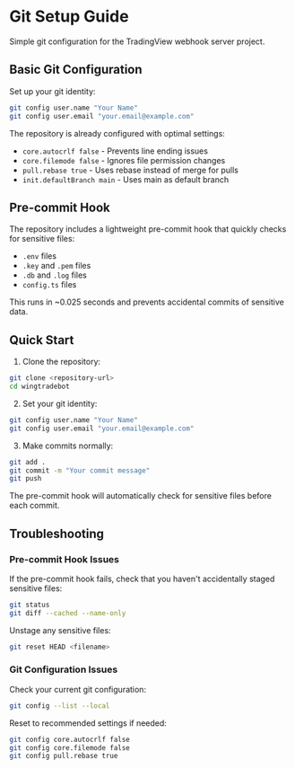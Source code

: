 # Git Setup Guide

Simple git configuration for the TradingView webhook server project.

## Basic Git Configuration

Set up your git identity:
```bash
git config user.name "Your Name"
git config user.email "your.email@example.com"
```

The repository is already configured with optimal settings:
- `core.autocrlf false` - Prevents line ending issues
- `core.filemode false` - Ignores file permission changes
- `pull.rebase true` - Uses rebase instead of merge for pulls
- `init.defaultBranch main` - Uses main as default branch

## Pre-commit Hook

The repository includes a lightweight pre-commit hook that quickly checks for sensitive files:
- `.env` files
- `.key` and `.pem` files  
- `.db` and `.log` files
- `config.ts` files

This runs in ~0.025 seconds and prevents accidental commits of sensitive data.

## Quick Start

1. Clone the repository:
```bash
git clone <repository-url>
cd wingtradebot
```

2. Set your git identity:
```bash
git config user.name "Your Name"
git config user.email "your.email@example.com"
```

3. Make commits normally:
```bash
git add .
git commit -m "Your commit message"
git push
```

The pre-commit hook will automatically check for sensitive files before each commit.

## Troubleshooting

### Pre-commit Hook Issues

If the pre-commit hook fails, check that you haven't accidentally staged sensitive files:
```bash
git status
git diff --cached --name-only
```

Unstage any sensitive files:
```bash
git reset HEAD <filename>
```

### Git Configuration Issues

Check your current git configuration:
```bash
git config --list --local
```

Reset to recommended settings if needed:
```bash
git config core.autocrlf false
git config core.filemode false
git config pull.rebase true
```